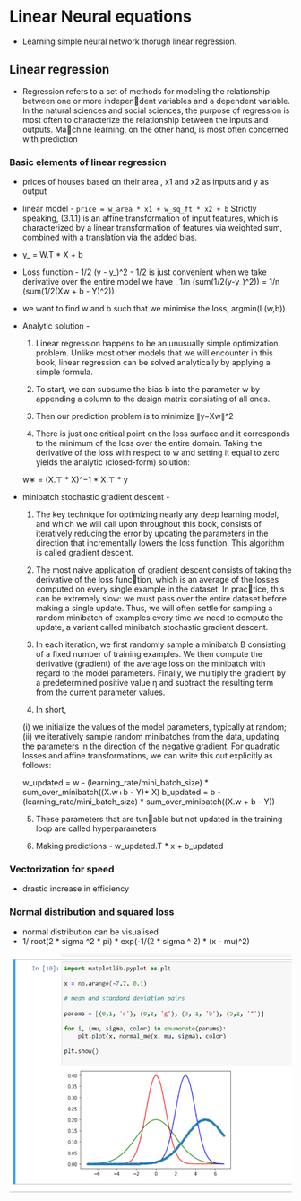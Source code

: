 # Linear Neural equations

- Learning simple neural network thorugh linear regression.

## Linear regression

- Regression refers to a set of methods for modeling the relationship between one or more independent variables and a dependent variable. In the natural sciences and social sciences, the purpose
of regression is most often to characterize the relationship between the inputs and outputs. Machine learning, on the other hand, is most often concerned with prediction

### Basic elements of linear regression

- prices of houses based on their area , x1 and x2 as inputs and y as output

- linear model - `price = w_area * x1 + w_sq_ft * x2 + b`
 Strictly speaking, (3.1.1) is an affine transformation of input features, which is characterized by a linear transformation of features via weighted sum, combined with a translation via the added bias.

- y_ = W.T * X + b

- Loss function - 1/2 (y - y_)^2 - 
    1/2 is just convenient when we take derivative
    over the entire model we have , 
    1/n (sum(1/2(y-y_)^2))
    = 1/n (sum(1/2(Xw + b - Y)^2))

- we want to find w and b such that we minimise the loss, argmin(L(w,b))

- Analytic solution - 
    1. Linear regression happens to be an unusually simple optimization problem. Unlike most other
    models that we will encounter in this book, linear regression can be solved analytically by applying
    a simple formula. 
    
    2. To start, we can subsume the bias b into the parameter w by appending a column
    to the design matrix consisting of all ones. 
    
    3. Then our prediction problem is to minimize ∥y−Xw∥^2
    
    4. There is just one critical point on the loss surface and it corresponds to the minimum of the loss
    over the entire domain. Taking the derivative of the loss with respect to w and setting it equal to
    zero yields the analytic (closed-form) solution:

    w∗ = (X.⊤ * X)^−1 * X.⊤ * y

- minibatch stochastic gradient descent - 
    1. The key technique for optimizing nearly any deep learning model, and which we will call upon
    throughout this book, consists of iteratively reducing the error by updating the parameters in the
    direction that incrementally lowers the loss function. This algorithm is called gradient descent.

    2. The most naive application of gradient descent consists of taking the derivative of the loss function, which is an average of the losses computed on every single example in the dataset. In practice, this can be extremely slow: we must pass over the entire dataset before making a single
    update. Thus, we will often settle for sampling a random minibatch of examples every time we
    need to compute the update, a variant called minibatch stochastic gradient descent.

    3. In each iteration, we first randomly sample a minibatch B consisting of a fixed number of training
    examples. We then compute the derivative (gradient) of the average loss on the minibatch with
    regard to the model parameters. Finally, we multiply the gradient by a predetermined positive
    value η and subtract the resulting term from the current parameter values.

    4. In short,
    
    (i) we initialize the values of the model parameters, typically at random;
    (ii) we iteratively sample random minibatches from the data,
    updating the parameters in the direction of the negative gradient. For quadratic losses and affine
    transformations, we can write this out explicitly as follows:

    w_updated = w - (learning_rate/mini_batch_size) * sum_over_minibatch((X.w+b - Y)* X)
    b_updated = b - (learning_rate/mini_batch_size) * sum_over_minibatch((X.w + b - Y))

    5. These parameters that are tunable but not updated in the training loop are called hyperparameters

    6. Making predictions -  w_updated.T * x + b_updated

### Vectorization for speed

- drastic increase in efficiency

### Normal distribution and squared loss

- normal distribution can be visualised 
- 1/ root(2 * sigma ^2 * pi) * exp(-1/(2 * sigma ^ 2) * (x - mu)^2)

![](normal_distribution.png)